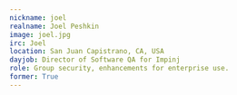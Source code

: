 ```yaml
---
nickname: joel
realname: Joel Peshkin
image: joel.jpg
irc: Joel
location: San Juan Capistrano, CA, USA
dayjob: Director of Software QA for Impinj 
role: Group security, enhancements for enterprise use.
former: True
---
```


